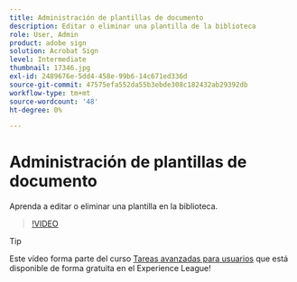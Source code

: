 ```yaml
---
title: Administración de plantillas de documento
description: Editar o eliminar una plantilla de la biblioteca
role: User, Admin
product: adobe sign
solution: Acrobat Sign
level: Intermediate
thumbnail: 17346.jpg
exl-id: 2489676e-5dd4-458e-99b6-14c671ed336d
source-git-commit: 47575efa552da55b3ebde308c182432ab29392db
workflow-type: tm+mt
source-wordcount: '48'
ht-degree: 0%

---
```


# Administración de plantillas de documento

Aprenda a editar o eliminar una plantilla en la biblioteca.

>[!VIDEO](https://video.tv.adobe.com/v/17346?hidetitle=true)

>[!TIP]
>
>Este vídeo forma parte del curso [Tareas avanzadas para usuarios](https://experienceleague.adobe.com/?recommended=Sign-U-1-2020.3) que está disponible de forma gratuita en el Experience League!